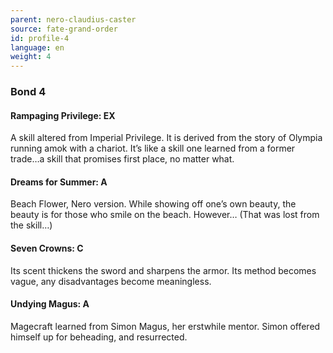```yaml
---
parent: nero-claudius-caster
source: fate-grand-order
id: profile-4
language: en
weight: 4
---
```


### Bond 4

#### Rampaging Privilege: EX

A skill altered from Imperial Privilege.
It is derived from the story of Olympia running amok with a chariot. It’s like a skill one learned from a former trade…a skill that promises first place, no matter what.

#### Dreams for Summer: A

Beach Flower, Nero version.
While showing off one’s own beauty, the beauty is for those who smile on the beach. However… (That was lost from the skill…)

#### Seven Crowns: C

Its scent thickens the sword and sharpens the armor.
Its method becomes vague, any disadvantages become meaningless.

#### Undying Magus: A

Magecraft learned from Simon Magus, her erstwhile mentor. Simon offered himself up for beheading, and resurrected.
